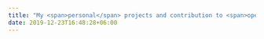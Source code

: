 ```yaml
---
title: "My <span>personal</span> projects and contribution to <span>open source</span> projects"
date: 2019-12-23T16:48:28+06:00
---
```

